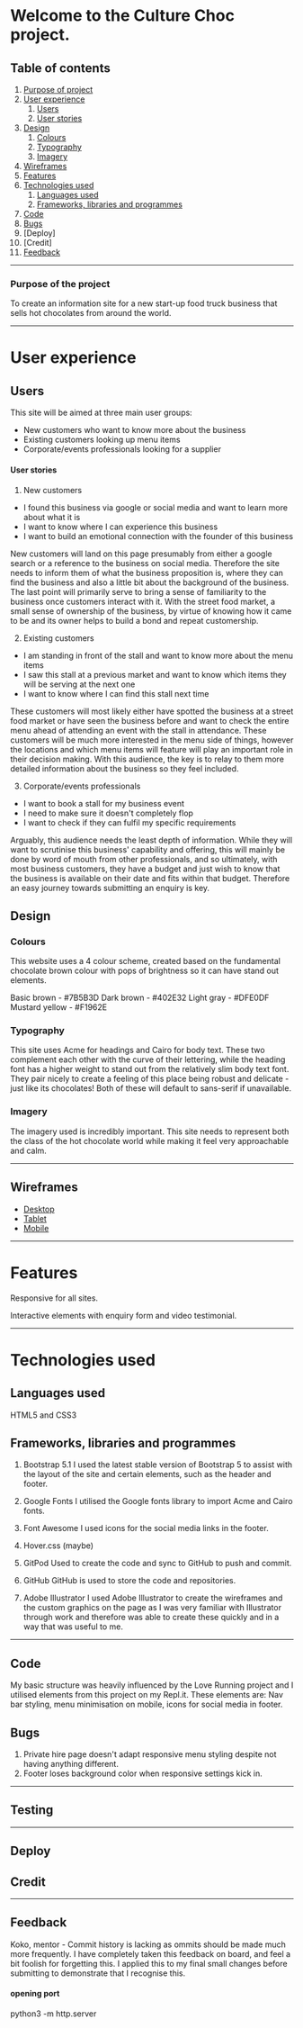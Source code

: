 # Welcome to the Culture Choc project.

## Table of contents

1. [Purpose of project](#purpose-of-the-project)
2. [User experience](#user-experience)
    1. [Users](#users)
    2. [User stories](#user-stories)
3. [Design](#design)
    1. [Colours](#colours)
    2. [Typography](#typography)
    3. [Imagery](#imagery)
4. [Wireframes](#wireframes)
5. [Features](#features)
6. [Technologies used](#technologies-used)
    1. [Languages used](#languages-used)
    2. [Frameworks, libraries and programmes](#frameworks-libraries-and-programmes)
7. [Code](#code)
8. [Bugs](#bugs)
9. [Deploy]
10. [Credit]
11. [Feedback](#feedback)
---

### Purpose of the project

To create an information site for a new start-up food truck business that sells hot chocolates from around the world.

---


# User experience

## Users

This site will be aimed at three main user groups:
- New customers who want to know more about the business
- Existing customers looking up menu items
- Corporate/events professionals looking for a supplier

#### User stories

1. New customers
- I found this business via google or social media and want to learn more about what it is
- I want to know where I can experience this business
- I want to build an emotional connection with the founder of this business

New customers will land on this page presumably from either a google search or a reference to the business on social media. Therefore the site needs to inform them of what the business proposition is, where they can find the business and also a little bit about the background of the business. The last point will primarily serve to bring a sense of familiarity to the business once customers interact with it. With the street food market, a small sense of ownership of the business, by virtue of knowing how it came to be and its owner helps to build a bond and repeat customership.

2. Existing customers
- I am standing in front of the stall and want to know more about the menu items
- I saw this stall at a previous market and want to know which items they will be serving at the next one
- I want to know where I can find this stall next time

These customers will most likely either have spotted the business at a street food market or have seen the business before and want to check the entire menu ahead of attending an event with the stall in attendance. These customers will be much more interested in the menu side of things, however the locations and which menu items will feature will play an important role in their decision making. With this audience, the key is to relay to them more detailed information about the business so they feel included.

3. Corporate/events professionals
- I want to book a stall for my business event
- I need to make sure it doesn't completely flop
- I want to check if they can fulfil my specific requirements

Arguably, this audience needs the least depth of information. While they will want to scrutinise this business' capability and offering, this will mainly be done by word of mouth from other professionals, and so ultimately, with most business customers, they have a budget and just wish to know that the business is available on their date and fits within that budget. Therefore an easy journey towards submitting an enquiry is key.

## Design

### Colours

This website uses a 4 colour scheme, created based on the fundamental chocolate brown colour with pops of brightness so it can have stand out elements.

Basic brown - #7B5B3D
Dark brown - #402E32
Light gray - #DFE0DF
Mustard yellow - #F1962E

### Typography

This site uses Acme for headings and Cairo for body text. These two complement each other with the curve of their lettering, while the heading font has a higher weight to stand out from the relatively slim body text font. They pair nicely to create a feeling of this place being robust and delicate - just like its chocolates! 
Both of these will default to sans-serif if unavailable.

### Imagery

The imagery used is incredibly important. This site needs to represent both the class of the hot chocolate world while making it feel very approachable and calm. 

---

## Wireframes

- [Desktop](assets/images/wireframes/Culture%20Choc%20desktop.png)
- [Tablet](assets/images/wireframes/Culture%20Choc%20mock%20tablet.png)
- [Mobile](assets/images/wireframes/Culture%20Choc%20mock%20mobile.png)

---
# Features

Responsive for all sites.

Interactive elements with enquiry form and video testimonial.  

---
# Technologies used

## Languages used
HTML5 and CSS3

## Frameworks, libraries and programmes

1. Bootstrap 5.1
I used the latest stable version of Bootstrap 5 to assist with the layout of the site and certain elements, such as the header and footer.

2. Google Fonts
I utilised the Google fonts library to import Acme and Cairo fonts.

3. Font Awesome
I used icons for the social media links in the footer.

4. Hover.css (maybe)

5. GitPod
Used to create the code and sync to GitHub to push and commit.

6. GitHub
GitHub is used to store the code and repositories.

7. Adobe Illustrator
I used Adobe Illustrator to create the wireframes and the custom graphics on the page as I was very familiar with Illustrator through work and therefore was able to create these quickly and in a way that was useful to me.

---

## Code

My basic structure was heavily influenced by the Love Running project and I utilised elements from this project on my Repl.it. These elements are: Nav bar styling, menu minimisation on mobile, icons for social media in footer.

## Bugs

1. Private hire page doesn't adapt responsive menu styling despite not having anything different.
2. Footer loses background color when responsive settings kick in.

---

## Testing


---

## Deploy

## Credit

---

## Feedback

Koko, mentor - Commit history is lacking as ommits should be made much more frequently. I have completely taken this feedback on board, and feel a bit foolish for forgetting this. I applied this to my final small changes before submitting to demonstrate that I recognise this. 


#### opening port
python3 -m http.server